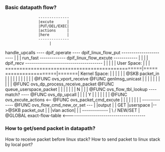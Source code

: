 ### Basic datapath flow?

                   --------------
                   |excute      |
                   |PUT/DEL/EXEC|
                   |actions     |
                   |here        |
                   --------------
                        |
handle_upcalls ---- dpif_operate ---- dpif_linux_flow_put -----------------------
    |                   |                                                       |
run_fast                ------------- dpif_linux_flow_excute ------------       |
    |                                                                   |       |
dpif_recv ---------------------------------------                       |       |
                                                |                       |       |
User Space:                                     |                       |       |
================================================|=======================|=======|
Kernel Space:                                   |                       |       |
                                                |                       |       |
@SKB packet_in                                  |                       |       |
        |                                       |                       |       |
        |                                       |                       |       |
@FUNC ovs_vport_receive                 @FUNC genlmsg_unicast           |       |
        |                                       |                       |       |
        |                                       |                       |       |
@FUNC ovs_dp_process_receive_packet     @FUNC queue_userspace_packet    |       |
        |                                       |                       |       |
        |                               N       |                       |       |
@FUNC ovs_flow_tbl_lookup ---- match? ---- @FUNC ovs_dp_upcall          |       |
        |                       | Y                                     |       |
        |                       |                                       |       |
        |           @FUNC ovs_excute_actions <-- @FUNC ovs_packet_cmd_excute    |
        |                       |                                               |
        |                       |                                               |
        |                  -------------        @FUNC ovs_flow_cmd_new_or_set ---
        |                  |output     |                        |
        GET                |userspace  |-->@SKB packet_out      |
        |                  |vlan action|                        |
        |                  -------------                        |
       \ /                             NEW/SET                  |
@GLOBAL exact-flow-table <---------------------------------------

### How to get/send packet in datapath?

How to receive packet before linux stack? How to send packet to linux stack by local port?
